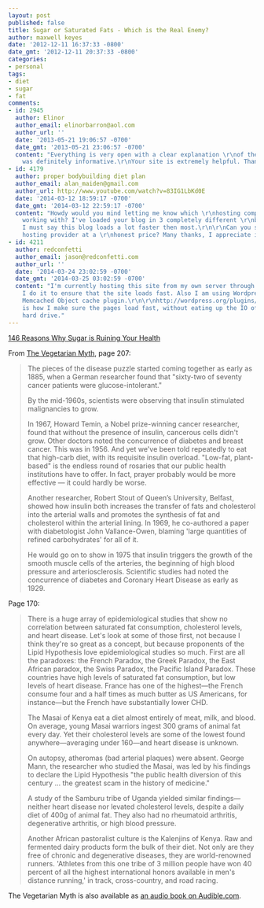 ```yaml
---
layout: post
published: false
title: Sugar or Saturated Fats - Which is the Real Enemy?
author: maxwell keyes
date: '2012-12-11 16:37:33 -0800'
date_gmt: '2012-12-11 20:37:33 -0800'
categories:
- personal
tags:
- diet
- sugar
- fat
comments:
- id: 2945
  author: Elinor
  author_email: elinorbarron@aol.com
  author_url: ''
  date: '2013-05-21 19:06:57 -0700'
  date_gmt: '2013-05-21 23:06:57 -0700'
  content: "Everything is very open with a clear explanation \r\nof the issues. It
    was definitely informative.\r\nYour site is extremely helpful. Thanks for sharing!"
- id: 4179
  author: proper bodybuilding diet plan
  author_email: alan_maiden@gmail.com
  author_url: http://www.youtube.com/watch?v=83IG1LbKd0E
  date: '2014-03-12 18:59:17 -0700'
  date_gmt: '2014-03-12 22:59:17 -0700'
  content: "Howdy would you mind letting me know which \r\nhosting company you're
    working with? I've loaded your blog in 3 completely different \r\nbrowsers and
    I must say this blog loads a lot faster then most.\r\n\r\nCan you suggest a good
    hosting provider at a \r\nhonest price? Many thanks, I appreciate it!"
- id: 4211
  author: redconfetti
  author_email: jason@redconfetti.com
  author_url: ''
  date: '2014-03-24 23:02:59 -0700'
  date_gmt: '2014-03-25 03:02:59 -0700'
  content: "I'm currently hosting this site from my own server through Linode.com.
    I do it to ensure that the site loads fast. Also I am using Wordpress with the
    Memcached Object cache plugin.\r\n\r\nhttp://wordpress.org/plugins/memcached/\r\n\r\nThis
    is how I make sure the pages load fast, without eating up the IO of my servers
    hard drive."
---
```


[146 Reasons Why Sugar is Ruining Your Health](http://www.rheumatic.org/sugar.htm)

From [The Vegetarian Myth](http://books.google.com/books?isbn=1604860804), page
207:

> The pieces of the disease puzzle started coming together as early as 1885,
> when a German researcher found that "sixty-two of seventy cancer patients were
> glucose-intolerant."
>
> By the mid-1960s, scientists were observing that insulin stimulated
> malignancies to grow.
>
> In 1967, Howard Temin, a Nobel prize-winning cancer researcher, found that
> without the presence of insulin, cancerous cells didn't grow. Other doctors
> noted the concurrence of diabetes and breast cancer. This was in
> 1956. And yet we've been told repeatedly to eat that high-carb diet, with its
> requisite insulin overload. "Low-fat, plant-based" is the endless round of
> rosaries that our public health institutions have to offer. In fact, prayer
> probably would be more effective &mdash; it could hardly be worse.
>
> Another researcher, Robert Stout of Queen&rsquo;s University, Belfast, showed
> how insulin both increases the transfer of fats and cholesterol into the
> arterial walls and promotes the synthesis of fat and cholesterol within the
> arterial lining. In 1969, he co-authored a paper with diabetologist John
> Vallance-Owen, blaming 'large quantities of refined carbohydrates' for all of
> it.
>
> He would go on to show in 1975 that insulin triggers the growth of the smooth
> muscle cells of the arteries, the beginning of high blood pressure and
> arteriosclerosis. Scientific studies had noted the concurrence of diabetes and
> Coronary Heart Disease as early as 1929.

Page 170:

> There is a huge array of epidemiological studies that show no correlation
> between saturated fat consumption, cholesterol levels, and heart disease.
> Let's look at some of those first, not because I think they're so great as a
> concept, but because proponents of the Lipid Hypothesis love epidemiological
> studies so much. First are all the paradoxes: the French Paradox, the Greek
> Paradox, the East African paradox, the Swiss Paradox, the Pacific Island
> Paradox. These countries have high levels of saturated fat consumption, but
> low levels of heart disease. France has one of the highest&mdash;the French
> consume four and a half times as much butter as US Americans, for
> instance&mdash;but the French have substantially lower CHD.
>
> The Masai of Kenya eat a diet almost entirely of meat, milk, and blood. On
> average, young Masai warriors ingest 300 grams of animal fat every day. Yet
> their cholesterol levels are some of the lowest found anywhere&mdash;averaging
> under 160&mdash;and heart disease is unknown.
>
> On autopsy, atheromas (bad arterial plaques) were absent. George Mann, the
> researcher who studied the Masai, was led by his findings to declare the Lipid
> Hypothesis "the public health diversion of this century ... the greatest scam
> in the history of medicine."
>
> A study of the Samburu tribe of Uganda yielded similar findings&mdash;neither
> heart disease nor levated cholesterol levels, despite a daily diet of 400g of
> animal fat. They also had no rheumatoid arthritis, degenerative arthritis, or
> high blood pressure.
>
> Another African pastoralist culture is the Kalenjins of Kenya. Raw and
> fermented dairy products form the bulk of their diet. Not only are they free
> of chronic and degenerative diseases, they are world-renowned runners.
> 'Athletes from this one tribe of 3 million people have won 40 percent of all
> the highest international honors available in men's distance running,' in
> track, cross-country, and road racing.

The Vegetarian Myth is also available as [an audio book on
Audible.com](http://www.audible.com/pd?asin=B0071N6K4E).
